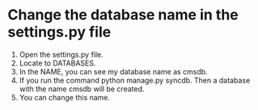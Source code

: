 Change the database name in the settings.py file
==============================


1. Open the settings.py file.
2. Locate to DATABASES.
3. In the NAME, you can see my database name as cmsdb.
4. If you run the command python manage.py syncdb. Then a database with the name cmsdb will be created.
5. You can change this name.
